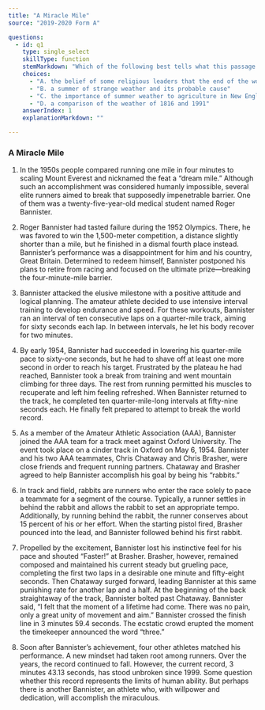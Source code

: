 ```yaml
---
title: "A Miracle Mile"
source: "2019-2020 Form A"

questions:
  - id: q1
    type: single_select
    skillType: function
    stemMarkdown: "Which of the following best tells what this passage is about?"
    choices:
      - "A. the belief of some religious leaders that the end of the world was coming in 1816"
      - "B. a summer of strange weather and its probable cause"
      - "C. the importance of summer weather to agriculture in New England"
      - "D. a comparison of the weather of 1816 and 1991"
    answerIndex: 1
    explanationMarkdown: ""

---
```


### A Miracle Mile

1. In the 1950s people compared running one mile in four minutes to scaling Mount Everest and
nicknamed the feat a “dream mile.” Although such an accomplishment was considered humanly
impossible, several elite runners aimed to break that supposedly impenetrable barrier. One of them
was a twenty-five-year-old medical student named Roger Bannister.

2. Roger Bannister had tasted failure during the 1952 Olympics. There, he was favored to win the
1,500-meter competition, a distance slightly shorter than a mile, but he finished in a dismal fourth
place instead. Bannister’s performance was a disappointment for him and his country, Great Britain.
Determined to redeem himself, Bannister postponed his plans to retire from racing and focused on the
ultimate prize—breaking the four-minute-mile barrier.

3. Bannister attacked the elusive milestone with a positive attitude and logical planning. The amateur
athlete decided to use intensive interval training to develop endurance and speed. For these workouts,
Bannister ran an interval of ten consecutive laps on a quarter-mile track, aiming for sixty seconds
each lap. In between intervals, he let his body recover for two minutes.

4. By early 1954, Bannister had succeeded in lowering his quarter-mile pace to sixty-one seconds, but he
had to shave off at least one more second in order to reach his target. Frustrated by the plateau he
had reached, Bannister took a break from training and went mountain climbing for three days. The
rest from running permitted his muscles to recuperate and left him feeling refreshed. When Bannister
returned to the track, he completed ten quarter-mile-long intervals at fifty-nine seconds each. He
finally felt prepared to attempt to break the world record.

5. As a member of the Amateur Athletic Association (AAA), Bannister joined the AAA team for a track
meet against Oxford University. The event took place on a cinder track in Oxford on May 6, 1954.
Bannister and his two AAA teammates, Chris Chataway and Chris Brasher, were close friends and
frequent running partners. Chataway and Brasher agreed to help Bannister accomplish his goal by
being his “rabbits.”

6. In track and field, rabbits are runners who enter the race solely to pace a teammate for a segment of
the course. Typically, a runner settles in behind the rabbit and allows the rabbit to set an appropriate
tempo. Additionally, by running behind the rabbit, the runner conserves about 15 percent of his or her
effort. When the starting pistol fired, Brasher pounced into the lead, and Bannister followed behind
his first rabbit.

7. Propelled by the excitement, Bannister lost his instinctive feel for his pace and shouted “Faster!” at
Brasher. Brasher, however, remained composed and maintained his current steady but grueling pace,
completing the first two laps in a desirable one minute and fifty-eight seconds. Then Chataway surged
forward, leading Bannister at this same punishing rate for another lap and a half. At the beginning of
the back straightaway of the track, Bannister bolted past Chataway. Bannister said, “I felt that the
moment of a lifetime had come. There was no pain, only a great unity of movement and aim.”
Bannister crossed the finish line in 3 minutes 59.4 seconds. The ecstatic crowd erupted the moment
the timekeeper announced the word “three.”

8. Soon after Bannister’s achievement, four other athletes matched his performance. A new mindset had
taken root among runners. Over the years, the record continued to fall. However, the current record,
3 minutes 43.13 seconds, has stood unbroken since 1999. Some question whether this record
represents the limits of human ability. But perhaps there is another Bannister, an athlete who, with
willpower and dedication, will accomplish the miraculous.
